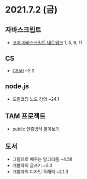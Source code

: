 # 2021.7.2 (금)

## 자바스크립트

- [코어 자바스크립트 네트워크](https://ko.javascript.info/network) 1, 5, 9, 11

## CS

- [CS50](https://www.boostcourse.org/cs112) ~2.2

## node.js

- 드림코딩 노드 강의 ~24.1

## TAM 프로젝트

- public 인증방식 알아보기

## 도서

- 그림으로 배우는 알고리즘 ~4.58
- 개발자의 글쓰기 ~3.3
- 개발자의 디자인 독해력 ~2.1.3
